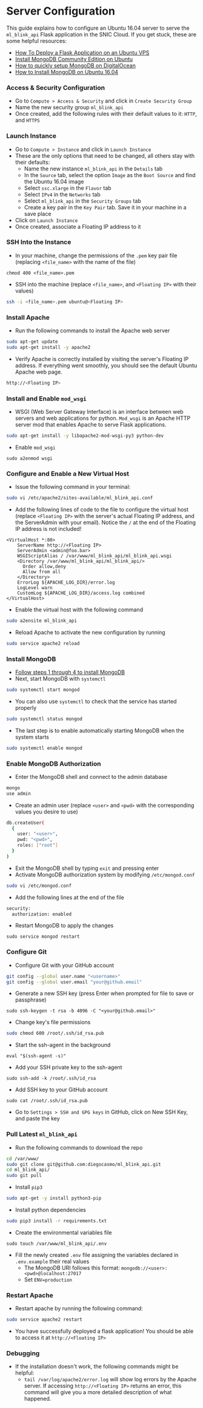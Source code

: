 # Server Configuration

This guide explains how to configure an Ubuntu 16.04 server to serve the `ml_blink_api` Flask application in the SNIC Cloud. If you get stuck, these are some helpful resources:
  - [How To Deploy a Flask Application on an Ubuntu VPS](https://www.digitalocean.com/community/tutorials/how-to-deploy-a-flask-application-on-an-ubuntu-vps)
  - [Install MongoDB Community Edition on Ubuntu](https://docs.mongodb.com/manual/tutorial/install-mongodb-on-ubuntu/)
  - [How to quickly setup MongoDB on DigitalOcean](https://medium.com/ninjaconcept/how-to-quickly-setup-mongodb-on-digitalocean-3d9791a7aaa4)
  - [How to Install MongoDB on Ubuntu 16.04](https://www.digitalocean.com/community/tutorials/how-to-install-mongodb-on-ubuntu-16-04)

### Access & Security Configuration
  - Go to `Compute > Access & Security` and click in `Create Security Group`
  - Name the new security group `ml_blink_api`
  - Once created, add the following rules with their default values to it: `HTTP`, and `HTTPS`

### Launch Instance
  - Go to `Compute > Instance` and click in `Launch Instance`
  - These are the only options that need to be changed, all others stay with their defaults:
    - Name the new instance `ml_blink_api` in the `Details` tab
    - In the `Source` tab, select the option `Image` as the `Boot Source` and find the Ubuntu 16.04 image
    - Select `ssc.xlarge` in the `Flavor` tab
    - Select `IPv4` in the `Networks` tab
    - Select `ml_blink_api` in the `Security Groups` tab
    - Create a key pair in the `Key Pair` tab. Save it in your machine in a save place
  - Click on `Launch Instance`
  - Once created, associate a Floating IP address to it

### SSH Into the Instance
  - In your machine, change the permissions of the `.pem` key pair file (replacing `<file_name>` with the name of the file)
```
chmod 400 <file_name>.pem
```
  - SSH into the machine (replace `<file_name>`, and `<Floating IP>` with their values)
``` bash
ssh -i <file_name>.pem ubuntu@<Floating IP>
```

### Install Apache
  - Run the following commands to install the Apache web server
``` bash
sudo apt-get update
sudo apt-get install -y apache2
```
  - Verify Apache is correctly installed by visiting the server's Floating IP address. If everything went smoothly, you should see the default Ubuntu Apache web page.
``` bash
http://<Floating IP>
```

### Install and Enable `mod_wsgi`
  - WSGI (Web Server Gateway Interface) is an interface between web servers and web applications for python. `Mod_wsgi` is an Apache HTTP server mod that enables Apache to serve Flask applications.
``` bash
sudo apt-get install -y libapache2-mod-wsgi-py3 python-dev
```
  - Enable `mod_wsgi`
```
sudo a2enmod wsgi
```

### Configure and Enable a New Virtual Host
  - Issue the following command in your terminal:
```bash
sudo vi /etc/apache2/sites-available/ml_blink_api.conf
```
  - Add the following lines of code to the file to configure the virtual host (replace `<Floating IP>` with the server's actual Floating IP address, and the ServerAdmin with your email). Notice the `/` at the end of the Floating IP address is not included!
```
<VirtualHost *:80>
    ServerName http://<Floating IP>
    ServerAdmin <admin@foo.bar>
    WSGIScriptAlias / /var/www/ml_blink_api/ml_blink_api.wsgi
    <Directory /var/www/ml_blink_api/ml_blink_api/>
      Order allow,deny
      Allow from all
    </Directory>
    ErrorLog ${APACHE_LOG_DIR}/error.log
    LogLevel warn
    CustomLog ${APACHE_LOG_DIR}/access.log combined
</VirtualHost>
```  
  - Enable the virtual host with the following command 
``` bash
sudo a2ensite ml_blink_api
```
  - Reload Apache to activate the new configuration by running
``` bash
sudo service apache2 reload
```

### Install MongoDB
  - [Follow steps 1 through 4 to install MongoDB](https://docs.mongodb.com/manual/tutorial/install-mongodb-on-ubuntu/#import-the-public-key-used-by-the-package-management-system)
  - Next, start MongoDB with `systemctl`
``` bash
sudo systemctl start mongod
```
  - You can also use `systemctl` to check that the service has started properly
``` bash
sudo systemctl status mongod
```
  - The last step is to enable automatically starting MongoDB when the system starts
``` bash
sudo systemctl enable mongod
```

### Enable MongoDB Authorization
  - Enter the MongoDB shell and connect to the admin database
``` bash
mongo
use admin
```
  - Create an admin user (replace `<user>` and `<pwd>` with the corresponding values you desire to use)
``` bash
db.createUser(
  {
    user: "<user>",
    pwd: "<pwd>",
    roles: ["root"]
  }
)
```
  - Exit the MongoDB shell by typing `exit` and pressing enter
  - Activate MongoDB authorization system by modifying `/etc/mongod.conf`
``` bash
sudo vi /etc/mongod.conf
```
  - Add the following lines at the end of the file
``` bash
security:
  authorization: enabled
```
  - Restart MongoDB to apply the changes
```
sudo service mongod restart
```

### Configure Git
  - Configure Git with your GitHub account
``` bash
git config --global user.name "<username>"
git config --global user.email "your@github.email"
```
  - Generate a new SSH key (press Enter when prompted for file to save or passphrase)
```
sudo ssh-keygen -t rsa -b 4096 -C "<your@github.email>"
```
  - Change key's file permissions
``` bash
sudo chmod 600 /root/.ssh/id_rsa.pub
```
  - Start the ssh-agent in the background
```
eval "$(ssh-agent -s)"
```
  - Add your SSH private key to the ssh-agent
```
sudo ssh-add -k /root/.ssh/id_rsa
```
  - Add SSH key to your GitHub account
```
sudo cat /root/.ssh/id_rsa.pub
```
  - Go to `Settings > SSH and GPG keys` in GitHub, click on New SSH Key, and paste the key

### Pull Latest `ml_blink_api`
  - Run the following commands to download the repo
``` bash
cd /var/www/
sudo git clone git@github.com:diegocasmo/ml_blink_api.git
cd ml_blink_api/
sudo git pull
```
  - Install `pip3`
``` bash
sudo apt-get -y install python3-pip
```
  - Install python dependencies
``` bash
sudo pip3 install -r requirements.txt
```
  - Create the environmental variables file
```
sudo touch /var/www/ml_blink_api/.env
```
  - Fill the newly created `.env` file assigning the variables declared in `.env.example` their real values
    - The MongoDB URI follows this format: `mongodb://<user>:<pwd>@localhost:27017`
    - Set `ENV=production`

### Restart Apache
  - Restart apache by running the following command:
``` bash
sudo service apache2 restart
```
  - You have successfully deployed a flask application! You should be able to access it at `http://<Floating IP>`

### Debugging
  - If the installation doesn't work, the following commands might be helpful:
    - `tail /var/log/apache2/error.log` will show log errors by the Apache server. If accessing `http://<Floating IP>` returns an error, this command will give you a more detailed description of what happened.
